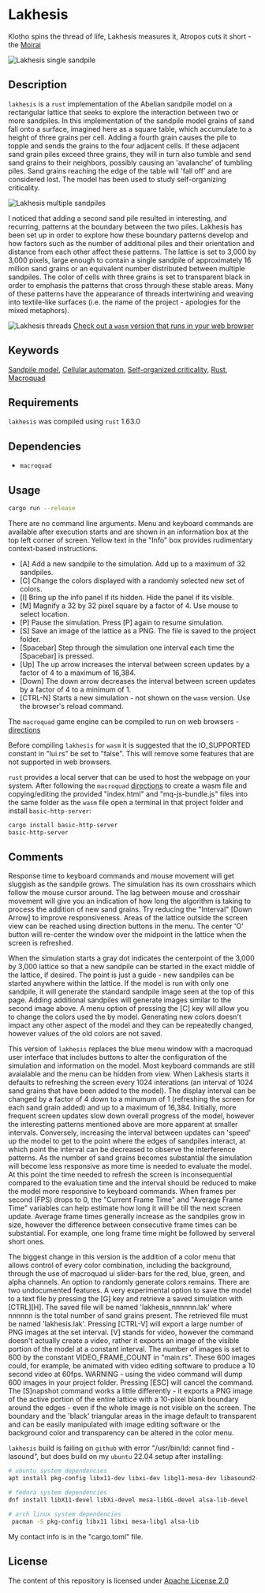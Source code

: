 Lakhesis
========

Klotho spins the thread of life, Lakhesis measures it, Atropos cuts it short - the [Moirai][1]

![Lakhesis single sandpile](/images/Lakhesis_0949847.png)

Description
-----------

`lakhesis` is a `rust` implementation of the Abelian sandpile model on a rectangular lattice that seeks to explore the interaction between two or more sandpiles. In this implementation of the sandpile model grains of sand fall onto a surface, imagined here as a square table, which accumulate to a height of three grains per cell. Adding a fourth grain causes the pile to topple and sends the  grains to the four adjacent cells. If these adjacent sand grain piles exceed three grains, they will in turn also tumble and send sand grains to their neighbors, possibly causing an 'avalanche' of tumbling piles. Sand grains reaching the edge of the table will 'fall off' and are considered lost. The model has been used to study self-organizing criticality.

![Lakhesis multiple sandpiles](/images/Lakhesis_3325373.png)

I noticed that adding a second sand pile resulted in interesting, and recurring, patterns at the boundary between the two piles. Lakhesis has been set up in order to explore how these boundary patterns develop and how factors such as the number of additional piles and their orientation and distance from each other affect these patterns. The lattice is set to 3,000 by 3,000 pixels, large enough to contain a single sandpile of approximately 16 million sand grains or an equivalent number distributed between multiple sandpiles. The color of cells with three grains is set to transparent black in order to emphasis the patterns that cross through these stable areas. Many of these patterns have the appearance of threads intertwining and weaving into textile-like surfaces (i.e. the name of the project - apologies for the mixed metaphors).

![Lakhesis threads](/images/LakhesisThread.GIF)    [Check out a `wasm` version that runs in your web browser][7]

Keywords
--------

[Sandpile model][2], [Cellular automaton][3], [Self-organized criticality][4], [Rust][5], [Macroquad][6]

Requirements
------------

`lakhesis` was compiled using `rust` 1.63.0 

Dependencies
------------

* `macroquad`

Usage
-----

```bash
cargo run --release
```

There are no command line arguments. Menu and keyboard commands are available after execution starts and are shown in an information box at the top left corner of screen. Yellow text in the "Info" box provides rudimentary context-based instructions.

* [A] Add a new sandpile to the simulation. Add up to a maximum of 32 sandpiles.
* [C] Change the colors displayed with a randomly selected new set of colors.
* [I] Bring up the info panel if its hidden. Hide the panel if its visible.
* [M] Magnify a 32 by 32 pixel square by a factor of 4. Use mouse to select location.
* [P] Pause the simulation. Press [P] again to resume simulation.
* [S] Save an image of the lattice as a PNG. The file is saved to the project folder.
* [Spacebar] Step through the simulation one interval each time the [Spacebar] is pressed.
* [Up] The up arrow increases the interval between screen updates by a factor of 4 to a maximum of 16,384.
* [Down] The down arrow decreases the interval between screen updates by a factor of 4 to a minimum of 1.
* [CTRL-N] Starts a new simulation - not shown on the `wasm` version. Use the browser's reload command.

The `macroquad` game engine can be compiled to run on web browsers - [directions][8]

Before compiling `lakhesis` for `wasm` it is suggested that the IO_SUPPORTED constant in "lui.rs" be set to "false". This will remove some features that are not supported in web browsers.

`rust` provides a local server that can be used to host the webpage on your system.  After following the `macroquad` [directions][8] to create a wasm file and copying/editing the provided "index.html" and "mq-js-bundle.js" files into the same folder as the `wasm` file open a terminal in that project folder and install `basic-http-server`:

```sh
cargo install basic-http-server
basic-http-server
```

Comments
--------
Response time to keyboard commands and mouse movement will get sluggish as the sandpile grows. The simulation has its own crosshairs which follow the mouse cursor around. The lag between mouse and crosshair movement will give you an indication of how long the algorithm is taking to process the addition of new sand grains. Try reducing the "Interval" [Down Arrow] to improve responsiveness. Areas of the lattice outside the screen view can be reached using direction buttons in the menu. The center 'O' button will re-center the window over the midpoint in the lattice when the screen is refreshed.

When the simulation starts a gray dot indicates the centerpoint of the 3,000 by 3,000 lattice so that a new sandpile can be started in the exact middle of the lattice, if desired. The point is just a guide - new sandpiles can be started anywhere within the lattice. If the model is run with only one sandpile, it will generate the standard sandpile image seen at the top of this page. Adding additional sandpiles will generate images similar to the second image above. A menu option of pressing the [C] key will allow you to change the colors used the by model. Generating new colors doesn't impact any other aspect of the model and they can be repeatedly changed, however values of the old colors are not saved.

This version of `lakhesis` replaces the blue menu window with a macroquad user interface that includes buttons to alter the configuration of the simulation and information on the model. Most keyboard commands are still avaialable and the menu can be hidden from view. When Lakhesis starts it defaults to refreshing the screen every 1024 interations (an interval of 1024 sand grains that have been added to the model). The display interval can be changed by a factor of 4 down to a minumum of 1 (refreshing the screen for each sand grain added) and up to a maximum of 16,384. Initially, more frequent screen updates slow down overall progress of the model, however the interesting patterns mentioned above are more apparent at smaller intervals. Conversely, increasing the interval between updates can 'speed' up the model to get to the point where the edges of sandpiles interact, at which point the interval can be decreased to observe the interference patterns. As the number of sand grains becomes substantial the simulation will become less responsive as more time is needed to evaluate the model. At this point the time needed to refresh the screen is inconsequential compared to the evaluation time and the interval should be reduced to make the model more responsive to keyboard commands. When frames per second (FPS) drops to 0, the "Current Frame Time" and "Average Frame Time" variables can help estimate how long it will be till the next screen update. Average frame times generally increase as the sandpiles grow in size, however the difference between consecutive frame times can be substantial. For example, one long frame time might be followed by serveral short ones.

The biggest change in this version is the addition of a color menu that allows control of every color combination, including the background, through the use of macroquad ui slider-bars for the red, blue, green, and alpha channels. An option to randomly generate colors remains. There are two undocumented features. A very experimental option to save the model to a text file by pressing the [G] key and retrieve a saved simulation with [CTRL][H]. The saved file will be named 'lakhesis_nnnnnn.lak' where nnnnnn is the total number of sand grains present. The retrieved file must be named 'lakhesis.lak'.  Pressing [CTRL-V] will export a large number of PNG images at the set interval. [V] stands for video, however the command doesn't actually create a video, rather it exports an image of the visible portion of the model at a constant interval. The number of images is set to 600 by the constant VIDEO_FRAME_COUNT in "main.rs". These 600 images could, for example, be animated with video editing software to produce a 10 second video at 60fps. WARNING - using the video command will dump 600 images in your project folder. Pressing [ESC] will cancel the command. The [S]napshot command works a little differently - it exports a PNG image of the active portion of the entire lattice with a 10-pixel blank boundary around the edges - even if the whole image is not visible on the screen. The boundary and the 'black' triangular areas in the image default to transparent and can be easily manipulated with image editing software or the background color and transparency can be altered in the color menu.

`lakhesis` build is failing on `github` with error "/usr/bin/ld: cannot find -lasound", but does build on my `ubuntu` 22.04 setup after installing:

```sh
# ubuntu system dependencies
apt install pkg-config libx11-dev libxi-dev libgl1-mesa-dev libasound2-dev

# fedora system dependencies
dnf install libX11-devel libXi-devel mesa-libGL-devel alsa-lib-devel

# arch linux system dependencies
 pacman -S pkg-config libx11 libxi mesa-libgl alsa-lib
```

My contact info is in the "cargo.toml" file.

License
-------

The content of this repository is licensed under [Apache License 2.0](https://www.apache.org/licenses/LICENSE-2.0)

[1]: https://en.wikipedia.org/wiki/Moirai
[2]: https://en.wikipedia.org/wiki/Abelian_sandpile_model
[3]: https://en.wikipedia.org/wiki/Cellular_automaton
[4]: https://en.wikipedia.org/wiki/Self-organized_criticality
[5]: https://www.rust-lang.org
[6]: https://macroquad.rs
[7]: https://eekkaiia.github.io/lakhesis
[8]: https://github.com/not-fl3/macroquad
